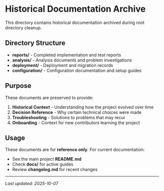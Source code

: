 # Historical Documentation Archive

This directory contains historical documentation archived during root directory cleanup.

## Directory Structure

- **reports/** - Completed implementation and test reports
- **analysis/** - Analysis documents and problem investigations
- **deployment/** - Deployment and migration records
- **configuration/** - Configuration documentation and setup guides

## Purpose

These documents are preserved to provide:

1. **Historical Context** - Understanding how the project evolved over time
2. **Decision Reference** - Why certain technical choices were made
3. **Troubleshooting** - Solutions to problems that may recur
4. **Onboarding** - Context for new contributors learning the project

## Usage

These documents are for **reference only**. For current documentation:

- See the main project **README.md**
- Check **docs/** for active guides
- Review **changelog.md** for recent changes

---

*Last updated: 2025-10-07*
